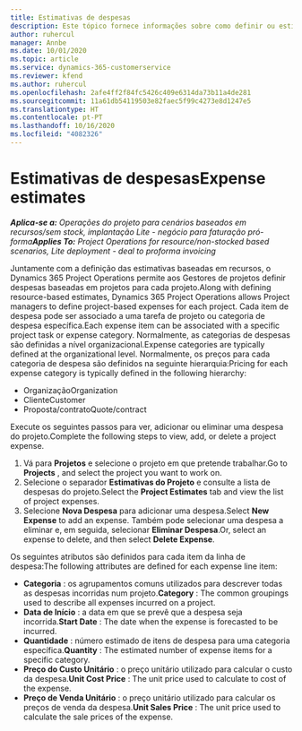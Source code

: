 ```yaml
---
title: Estimativas de despesas
description: Este tópico fornece informações sobre como definir ou estimar as despesas baseadas em projetos.
author: ruhercul
manager: Annbe
ms.date: 10/01/2020
ms.topic: article
ms.service: dynamics-365-customerservice
ms.reviewer: kfend
ms.author: ruhercul
ms.openlocfilehash: 2afe4ff2f84fc5426c409e6314da73b11a4de281
ms.sourcegitcommit: 11a61db54119503e82faec5f99c4273e8d1247e5
ms.translationtype: HT
ms.contentlocale: pt-PT
ms.lasthandoff: 10/16/2020
ms.locfileid: "4082326"
---
```

# <a name="expense-estimates"></a><span data-ttu-id="6d5ab-103">Estimativas de despesas</span><span class="sxs-lookup"><span data-stu-id="6d5ab-103">Expense estimates</span></span>
<span data-ttu-id="6d5ab-104">_**Aplica-se a:** Operações do projeto para cenários baseados em recursos/sem stock, implantação Lite - negócio para faturação pró-forma_</span><span class="sxs-lookup"><span data-stu-id="6d5ab-104">_**Applies To:** Project Operations for resource/non-stocked based scenarios, Lite deployment - deal to proforma invoicing_</span></span>

<span data-ttu-id="6d5ab-105">Juntamente com a definição das estimativas baseadas em recursos, o Dynamics 365 Project Operations permite aos Gestores de projetos definir despesas baseadas em projetos para cada projeto.</span><span class="sxs-lookup"><span data-stu-id="6d5ab-105">Along with defining resource-based estimates, Dynamics 365 Project Operations allows Project managers to define project-based expenses for each project.</span></span> <span data-ttu-id="6d5ab-106">Cada item de despesa pode ser associado a uma tarefa de projeto ou categoria de despesa específica.</span><span class="sxs-lookup"><span data-stu-id="6d5ab-106">Each expense item can be associated with a specific project task or expense category.</span></span> <span data-ttu-id="6d5ab-107">Normalmente, as categorias de despesas são definidas a nível organizacional.</span><span class="sxs-lookup"><span data-stu-id="6d5ab-107">Expense categories are typically defined at the organizational level.</span></span> <span data-ttu-id="6d5ab-108">Normalmente, os preços para cada categoria de despesa são definidos na seguinte hierarquia:</span><span class="sxs-lookup"><span data-stu-id="6d5ab-108">Pricing for each expense category is typically defined in the following hierarchy:</span></span>

- <span data-ttu-id="6d5ab-109">Organização</span><span class="sxs-lookup"><span data-stu-id="6d5ab-109">Organization</span></span>
- <span data-ttu-id="6d5ab-110">Cliente</span><span class="sxs-lookup"><span data-stu-id="6d5ab-110">Customer</span></span>
- <span data-ttu-id="6d5ab-111">Proposta/contrato</span><span class="sxs-lookup"><span data-stu-id="6d5ab-111">Quote/contract</span></span>

<span data-ttu-id="6d5ab-112">Execute os seguintes passos para ver, adicionar ou eliminar uma despesa do projeto.</span><span class="sxs-lookup"><span data-stu-id="6d5ab-112">Complete the following steps to view, add, or delete a project expense.</span></span>

1. <span data-ttu-id="6d5ab-113">Vá para **Projetos** e selecione o projeto em que pretende trabalhar.</span><span class="sxs-lookup"><span data-stu-id="6d5ab-113">Go to **Projects** , and select the project you want to work on.</span></span>
2. <span data-ttu-id="6d5ab-114">Selecione o separador **Estimativas do Projeto** e consulte a lista de despesas do projeto.</span><span class="sxs-lookup"><span data-stu-id="6d5ab-114">Select the **Project Estimates** tab and view the list of project expenses.</span></span>
3. <span data-ttu-id="6d5ab-115">Selecione **Nova Despesa** para adicionar uma despesa.</span><span class="sxs-lookup"><span data-stu-id="6d5ab-115">Select **New Expense** to add an expense.</span></span> <span data-ttu-id="6d5ab-116">Também pode selecionar uma despesa a eliminar e, em seguida, selecionar **Eliminar Despesa**.</span><span class="sxs-lookup"><span data-stu-id="6d5ab-116">Or, select an expense to delete, and then select **Delete Expense**.</span></span>

<span data-ttu-id="6d5ab-117">Os seguintes atributos são definidos para cada item da linha de despesa:</span><span class="sxs-lookup"><span data-stu-id="6d5ab-117">The following attributes are defined for each expense line item:</span></span>

- <span data-ttu-id="6d5ab-118">**Categoria** : os agrupamentos comuns utilizados para descrever todas as despesas incorridas num projeto.</span><span class="sxs-lookup"><span data-stu-id="6d5ab-118">**Category** : The common groupings used to describe all expenses incurred on a project.</span></span>
- <span data-ttu-id="6d5ab-119">**Data de Início** : a data em que se prevê que a despesa seja incorrida.</span><span class="sxs-lookup"><span data-stu-id="6d5ab-119">**Start Date** : The date when the expense is forecasted to be incurred.</span></span>
- <span data-ttu-id="6d5ab-120">**Quantidade** : número estimado de itens de despesa para uma categoria específica.</span><span class="sxs-lookup"><span data-stu-id="6d5ab-120">**Quantity** : The estimated number of expense items for a specific category.</span></span>
- <span data-ttu-id="6d5ab-121">**Preço do Custo Unitário** : o preço unitário utilizado para calcular o custo da despesa.</span><span class="sxs-lookup"><span data-stu-id="6d5ab-121">**Unit Cost Price** : The unit price used to calculate to cost of the expense.</span></span>
- <span data-ttu-id="6d5ab-122">**Preço de Venda Unitário** : o preço unitário utilizado para calcular os preços de venda da despesa.</span><span class="sxs-lookup"><span data-stu-id="6d5ab-122">**Unit Sales Price** : The unit price used to calculate the sale prices of the expense.</span></span>

